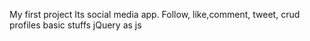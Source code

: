 My first project
Its social media app.
Follow, like,comment, tweet, crud profiles basic stuffs
jQuery as js
